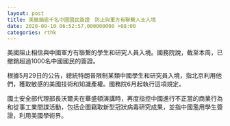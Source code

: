 ```yaml
---
layout: post
title: 美撤銷逾千名中國國民簽證　防止與軍方有聯繫人士入境
date: 2020-09-10 06:52:57.000000000 +08:00
categories: rthk
---
```


美國阻止相信與中國軍方有聯繫的學生和研究人員入境。國務院說，截至本周，已撤銷超過1000名中國國民的簽證。

根據5月29日的公告，總統特朗普限制某類中國學生和研究員入境，指北京利用他們，獲取敏感的美國技術和知識產權。國務院6月起執行這項規定。

國土安全部代理部長沃爾夫在華盛頓演講時，再度指控中國進行不正當的商業行為和從事工業間諜活動，包括企圖竊取新型冠狀病毒研究成果，並指中國濫用學生簽證，利用美國學術界。
